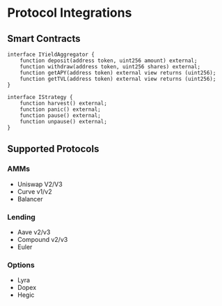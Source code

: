 # Protocol Integrations

## Smart Contracts
```solidity
interface IYieldAggregator {
    function deposit(address token, uint256 amount) external;
    function withdraw(address token, uint256 shares) external;
    function getAPY(address token) external view returns (uint256);
    function getTVL(address token) external view returns (uint256);
}

interface IStrategy {
    function harvest() external;
    function panic() external;
    function pause() external;
    function unpause() external;
}
```

## Supported Protocols
### AMMs
- Uniswap V2/V3
- Curve v1/v2
- Balancer

### Lending
- Aave v2/v3
- Compound v2/v3
- Euler

### Options
- Lyra
- Dopex
- Hegic